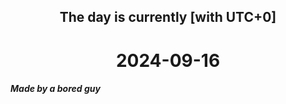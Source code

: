 <h2 align=center>The day is currently [with UTC+0]</h2>
<h1 align=center><!--TIME BEGIN-->2024-09-16<!--TIME END--></h1>
<h5>Made by a bored guy</h5>
